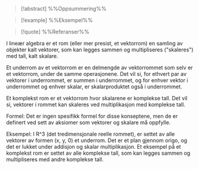 
> [!abstract] %%Oppsummering%%
> 

> [!example] %%Eksempel%%
> 

> [!quote] %%Referanser%%
>


I lineær algebra er et rom (eller mer presist, et vektorrom) en samling av objekter kalt vektorer, som kan legges sammen og multipliseres ("skaleres") med tall, kalt skalare.

Et underrom av et vektorrom er en delmengde av vektorrommet som selv er et vektorrom, under de samme operasjonene. Det vil si, for ethvert par av vektorer i underrommet, er summen i underrommet, og for enhver vektor i underrommet og enhver skalar, er skalarproduktet også i underrommet.

Et komplekst rom er et vektorrom hvor skalarene er komplekse tall. Det vil si, vektorer i rommet kan skaleres ved multiplikasjon med komplekse tall.

Formel: Det er ingen spesifikk formel for disse konseptene, men de er definert ved sett av aksiomer som vektorer og skalare må oppfylle.

Eksempel: I R^3 (det tredimensjonale reelle rommet), er settet av alle vektorer av formen (x, y, 0) et underrom. Det er et plan gjennom origo, og det er lukket under addisjon og skalar multiplikasjon. Et eksempel på et komplekst rom er settet av alle komplekse tall, som kan legges sammen og multipliseres med andre komplekse tall.